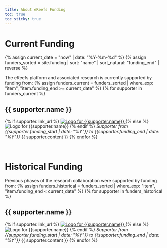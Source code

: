 ```yaml
---
title: About eReefs Funding
toc: true
toc_sticky: true
---
```

# Current Funding
{% assign current_date = "now" | date: "%Y-%m-%d" %}
{% assign funders_sorted = site.funding | sort: "name" | sort_natural: "funding_end" | reverse  %}

The eReefs platform and associated research is currently supported by funding from:
{% assign funders_current = funders_sorted | where_exp: "item", "item.funding_end >= current_date" %}
{% for supporter in funders_current %}

## {{ supporter.name }}
{% if supporter.link_url %}
<a href="{{supporter.link_url}}" class="align-left" title="{{supporter.name}}" target="_window">
    <img src="{{supporter.logo_url_dark }}" class="org-logo" alt="Logo for {{supporter.name}}" title="{{supporter.name}}"/>
</a>
{% else %}
<img src="{{supporter.logo_url_dark }}" class="org-logo align-left" alt="Logo for {{supporter.name}}" title="{{supporter.name}}"/>
{% endif %}
*Supporter from {{supporter.funding_start | date: "%Y"}} to {{supporter.funding_end | date: "%Y"}}*
{{ supporter.content }}
{% endfor %}

&nbsp;

# Historical Funding

Previous phases of the research collaboration were supported by funding from:
{% assign funders_historical = funders_sorted | where_exp: "item", "item.funding_end < current_date" %}
{% for supporter in funders_historical %}
## {{ supporter.name }}
  {% if supporter.link_url %}
  <a href="{{supporter.link_url}}" class="align-left" title="{{supporter.name}}" target="_window">
      <img src="{{supporter.logo_url_dark }}" class="org-logo" alt="Logo for {{supporter.name}}" title="{{supporter.name}}"/>
  </a>
  {% else %}
  <img src="{{supporter.logo_url_dark }}" class="org-logo align-left" alt="Logo for {{supporter.name}}" title="{{supporter.name}}"/>
  {% endif %}
*Supporter from {{supporter.funding_start | date: "%Y"}} to {{supporter.funding_end | date: "%Y"}}*
{{ supporter.content }}
{% endfor %}
